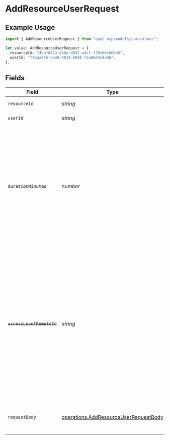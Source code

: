 # AddResourceUserRequest

## Example Usage

```typescript
import { AddResourceUserRequest } from "opal-mcp/models/operations";

let value: AddResourceUserRequest = {
  resourceId: "4baf8423-db0a-4037-a4cf-f79c60cb67a5",
  userId: "f92aa855-cea9-4814-b9d8-f2a60d3e4a06",
};
```

## Fields

| Field                                                                                                                                                                                                                                                          | Type                                                                                                                                                                                                                                                           | Required                                                                                                                                                                                                                                                       | Description                                                                                                                                                                                                                                                    | Example                                                                                                                                                                                                                                                        |
| -------------------------------------------------------------------------------------------------------------------------------------------------------------------------------------------------------------------------------------------------------------- | -------------------------------------------------------------------------------------------------------------------------------------------------------------------------------------------------------------------------------------------------------------- | -------------------------------------------------------------------------------------------------------------------------------------------------------------------------------------------------------------------------------------------------------------- | -------------------------------------------------------------------------------------------------------------------------------------------------------------------------------------------------------------------------------------------------------------- | -------------------------------------------------------------------------------------------------------------------------------------------------------------------------------------------------------------------------------------------------------------- |
| `resourceId`                                                                                                                                                                                                                                                   | *string*                                                                                                                                                                                                                                                       | :heavy_check_mark:                                                                                                                                                                                                                                             | The ID of the resource.                                                                                                                                                                                                                                        | 4baf8423-db0a-4037-a4cf-f79c60cb67a5                                                                                                                                                                                                                           |
| `userId`                                                                                                                                                                                                                                                       | *string*                                                                                                                                                                                                                                                       | :heavy_check_mark:                                                                                                                                                                                                                                             | The ID of the user to add.                                                                                                                                                                                                                                     | f92aa855-cea9-4814-b9d8-f2a60d3e4a06                                                                                                                                                                                                                           |
| ~~`durationMinutes`~~                                                                                                                                                                                                                                          | *number*                                                                                                                                                                                                                                                       | :heavy_minus_sign:                                                                                                                                                                                                                                             | : warning: ** DEPRECATED **: This will be removed in a future release, please migrate away from it as soon as possible.<br/><br/>The duration for which the resource can be accessed (in minutes). Use 0 to set to indefinite.                                 | 60                                                                                                                                                                                                                                                             |
| ~~`accessLevelRemoteId`~~                                                                                                                                                                                                                                      | *string*                                                                                                                                                                                                                                                       | :heavy_minus_sign:                                                                                                                                                                                                                                             | : warning: ** DEPRECATED **: This will be removed in a future release, please migrate away from it as soon as possible.<br/><br/>The remote ID of the access level to grant to this user. If omitted, the default access level remote ID value (empty string) is used. | arn:aws:iam::590304332660:role/AdministratorAccess                                                                                                                                                                                                             |
| `requestBody`                                                                                                                                                                                                                                                  | [operations.AddResourceUserRequestBody](../../models/operations/addresourceuserrequestbody.md)                                                                                                                                                                 | :heavy_minus_sign:                                                                                                                                                                                                                                             | N/A                                                                                                                                                                                                                                                            | {<br/>"duration_minutes": 60,<br/>"access_level_remote_id": "arn:aws:iam::590304332660:role/AdministratorAccess"<br/>}                                                                                                                                         |